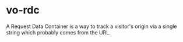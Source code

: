 # vo-rdc
A Request Data Container is a way to track a visitor's origin via a single string which probably comes from the URL.
